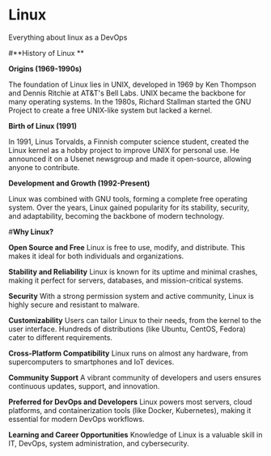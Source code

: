 # Linux
Everything about linux as a DevOps


#**History of Linux **

**Origins (1969-1990s)**

The foundation of Linux lies in UNIX, developed in 1969 by Ken Thompson and Dennis Ritchie at AT&T's Bell Labs. UNIX became the backbone for many operating systems.
In the 1980s, Richard Stallman started the GNU Project to create a free UNIX-like system but lacked a kernel.

**Birth of Linux (1991)**

In 1991, Linus Torvalds, a Finnish computer science student, created the Linux kernel as a hobby project to improve UNIX for personal use.
He announced it on a Usenet newsgroup and made it open-source, allowing anyone to contribute.

**Development and Growth (1992-Present)**

Linux was combined with GNU tools, forming a complete free operating system.
Over the years, Linux gained popularity for its stability, security, and adaptability, becoming the backbone of modern technology.

#**Why Linux?**

**Open Source and Free**
Linux is free to use, modify, and distribute. This makes it ideal for both individuals and organizations.

**Stability and Reliability**
Linux is known for its uptime and minimal crashes, making it perfect for servers, databases, and mission-critical systems.

**Security**
With a strong permission system and active community, Linux is highly secure and resistant to malware.

**Customizability**
Users can tailor Linux to their needs, from the kernel to the user interface.
Hundreds of distributions (like Ubuntu, CentOS, Fedora) cater to different requirements.

**Cross-Platform Compatibility**
Linux runs on almost any hardware, from supercomputers to smartphones and IoT devices.

**Community Support**
A vibrant community of developers and users ensures continuous updates, support, and innovation.

**Preferred for DevOps and Developers**
Linux powers most servers, cloud platforms, and containerization tools (like Docker, Kubernetes), making it essential for modern 
DevOps workflows.

**Learning and Career Opportunities**
Knowledge of Linux is a valuable skill in IT, DevOps, system administration, and cybersecurity.
